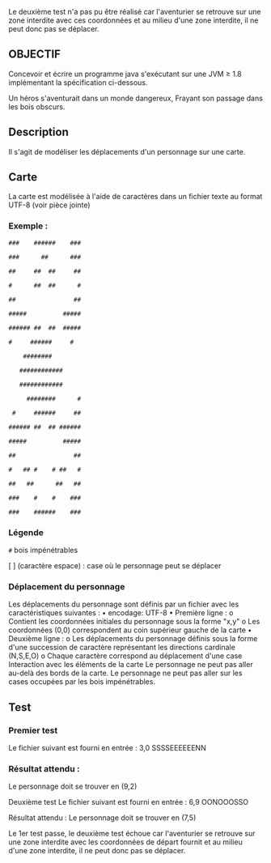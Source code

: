 Le deuxième test n'a pas pu être réalisé car l'aventurier se retrouve sur une zone interdite avec ces coordonnées et au milieu d'une zone interdite, il ne peut donc pas se déplacer.

## OBJECTIF
Concevoir et écrire un programme java s'exécutant sur une JVM ≥ 1.8 implémentant la spécification ci-dessous.
 
 
Un héros s'aventurait dans un monde dangereux, 
Frayant son passage dans les bois obscurs.
## Description
Il s'agit de modéliser les déplacements d'un personnage sur une carte.
 
## Carte
La carte est modélisée à l'aide de caractères dans un fichier texte au format UTF-8 (voir pièce jointe)
 
### Exemple :
 
`###    ######    ###`

`###      ##      ###`

`##     ##  ##     ##`

`#      ##  ##      #`

`##                ##`

`#####          #####`

`###### ##  ##  #####`

` #     ######     # `

`     ########       `

`    ############    `

`    ############    `

`     ########      #`

` #     ######     ##`

`###### ##  ## ######`

`#####          #####`

`##                ##`

`#   ## #    # ##   #`

`##   ##      ##   ##`

`###    #    #    ###`

`###    ######    ###`
 
 
### Légende
`#` bois impénétrables

[ ] (caractère espace) : case où le personnage peut se déplacer
 
### Déplacement du personnage
Les déplacements du personnage sont définis par un fichier avec les caractéristiques suivantes :
•	encodage: UTF-8
•	Première ligne :
o	Contient les coordonnées initiales du personnage sous la forme "x,y"
o	Les coordonnées (0,0) correspondent au coin supérieur gauche de la carte 
•	Deuxième ligne :
o	Les déplacements du personnage définis sous la forme d'une succession de caractère représentant les directions cardinale (N,S,E,O)
o	Chaque caractère correspond au déplacement d'une case
Interaction avec les éléments de la carte
Le personnage ne peut pas aller au-delà des bords de la carte.
Le personnage ne peut pas aller sur les cases occupées par les bois impénétrables.
 
## Test 
### Premier test
Le fichier suivant est fourni en entrée :
3,0
SSSSEEEEEENN
 
### Résultat attendu :
Le personnage doit se trouver en (9,2)
 
Deuxième test
Le fichier suivant est fourni en entrée :
6,9
OONOOOSSO
 
Résultat attendu :
Le personnage doit se trouver en (7,5)

Le 1er test passe, le deuxième test échoue car l'aventurier se retrouve sur une zone interdite avec les coordonnées de départ fournit et au milieu d'une zone interdite, il ne peut donc pas se déplacer.
